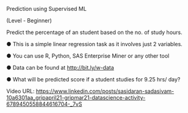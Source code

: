 Prediction using Supervised ML

(Level - Beginner)

Predict the percentage of an student based on the no. of study hours.

● This is a simple linear regression task as it involves just 2 variables.

● You can use R, Python, SAS Enterprise Miner or any other tool

● Data can be found at http://bit.ly/w-data

● What will be predicted score if a student studies for 9.25 hrs/ day?

Video URL: https://www.linkedin.com/posts/sasidaran-sadasivam-10a6301aa_gripapril21-gripmar21-datascience-activity-6789450558844616704-_7vS
